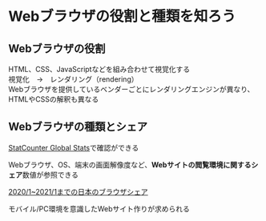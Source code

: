 # Webブラウザの役割と種類を知ろう

## Webブラウザの役割

HTML、CSS、JavaScriptなどを組み合わせて視覚化する  
視覚化　→　レンダリング（rendering）  
Webブラウザを提供しているベンダーごとにレンダリングエンジンが異なり、HTMLやCSSの解釈も異なる  

## Webブラウザの種類とシェア

[StatCounter Global Stats](https://gs.statcounter.com/)で確認ができる

Webブラウザ、OS、端末の画面解像度など、**Webサイトの閲覧環境に関するシェア**数値が参照できる

[2020/1~2021/1までの日本のブラウザシェア](https://gs.statcounter.com/browser-market-share/all/japan/#monthly-202001-202101)

モバイル/PC環境を意識したWebサイト作りが求められる
